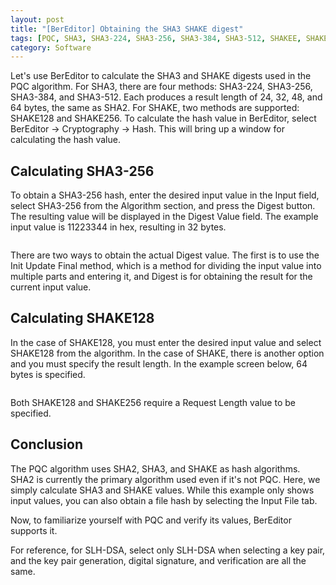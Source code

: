 ```yaml
---
layout: post
title: "[BerEditor] Obtaining the SHA3 SHAKE digest"
tags: [PQC, SHA3, SHA3-224, SHA3-256, SHA3-384, SHA3-512, SHAKEE, SHAKE128, SHAKE256, XOF Length]
category: Software
---
```


Let's use BerEditor to calculate the SHA3 and SHAKE digests used in the PQC algorithm.
For SHA3, there are four methods: SHA3-224, SHA3-256, SHA3-384, and SHA3-512. Each produces a result length of 24, 32, 48, and 64 bytes, the same as SHA2.
For SHAKE, two methods are supported: SHAKE128 and SHAKE256.
To calculate the hash value in BerEditor, select BerEditor -> Cryptography -> Hash. This will bring up a window for calculating the hash value.


## Calculating SHA3-256


To obtain a SHA3-256 hash, enter the desired input value in the Input field, select SHA3-256 from the Algorithm section, and press the Digest button. The resulting value will be displayed in the Digest Value field. The example input value is 11223344 in hex, resulting in 32 bytes.

<img src="">

There are two ways to obtain the actual Digest value. The first is to use the Init Update Final method, which is a method for dividing the input value into multiple parts and entering it, and Digest is for obtaining the result for the current input value.

## Calculating SHAKE128

In the case of SHAKE128, you must enter the desired input value and select SHAKE128 from the algorithm. In the case of SHAKE, there is another option and you must specify the result length. In the example screen below, 64 bytes is specified.

<img src="">

Both SHAKE128 and SHAKE256 require a Request Length value to be specified.


## Conclusion

The PQC algorithm uses SHA2, SHA3, and SHAKE as hash algorithms. SHA2 is currently the primary algorithm used even if it's not PQC. Here, we simply calculate SHA3 and SHAKE values. While this example only shows input values, you can also obtain a file hash by selecting the Input File tab.

Now, to familiarize yourself with PQC and verify its values, BerEditor supports it.

For reference, for SLH-DSA, select only SLH-DSA when selecting a key pair, and the key pair generation, digital signature, and verification are all the same.
